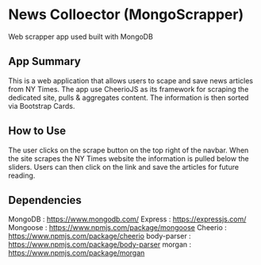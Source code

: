 # News Colloector (MongoScrapper)
Web scrapper app used built with MongoDB

## App Summary
This is a web application that allows users to scape and save news articles from NY Times. The app use CheerioJS as its framework for scraping the dedicated site, pulls & aggregates content. The information is then sorted via Bootstrap Cards.

## How to Use
The user clicks on the scrape button on the top right of the navbar. When the site scrapes the NY Times website the information is pulled below the sliders. Users can then click on the link and save the articles for future reading.

## Dependencies
MongoDB : https://www.mongodb.com/
Express : https://expressjs.com/
Mongoose : https://www.npmjs.com/package/mongoose
Cheerio : https://www.npmjs.com/package/cheerio
body-parser : https://www.npmjs.com/package/body-parser
morgan : https://www.npmjs.com/package/morgan

